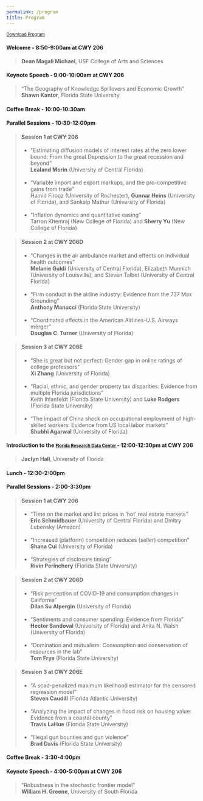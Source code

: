 ```yaml
---
permalink: /program
title: Program
---
```


<a href="https://github.com/diogobaerlocher/WATE-2022/blob/main/files/WATE_Program.pdf" target="_blank" class="btn--research" style="font-size:0.8em">Download Program <i class="fas fa-fw fa-file-pdf zoom" aria-hidden="true"></i></a>

#### Welcome - 8:50-9:00am at CWY 206
> **Dean Magali Michael**, USF College of Arts and Sciences

#### Keynote Speech - 9:00-10:00am	at CWY 206
> “The Geography of Knowledge Spillovers and Economic Growth”	<br> **Shawn Kantor**, Florida State University

#### Coffee Break - 10:00-10:30am

#### Parallel Sessions - 10:30-12:00pm	

> #### Session 1 at CWY 206
> - "Estimating diffusion models of interest rates at the zero lower bound: From the great Depression to the great recession and beyond”  <br> **Lealand Morin** (University of Central Florida) <br><br>
> - “Variable import and export markups, and the pro-competitive gains from trade”<br> Hamid Firooz (University of Rochester), **Gunnar Heins** (University of Florida), and Sankalp Mathur (University of Florida) <br><br>
> - “Inflation dynamics and quantitative easing”<br> Tarron Khemraj (New College of Florida) and **Sherry Yu** (New College of Florida)


> #### Session 2 at CWY 206D
> - “Changes in the air ambulance market and effects on individual health outcomes” <br> **Melanie Guldi** (University of Central Florida), Elizabeth Munnich (University of Louisville), and Steven Talbet (University of Central Florida) <br><br>
> - “Firm conduct in the airline industry: Evidence from the 737 Max Grounding” <br> **Anthony Manucci** (Florida State University) <br><br>
> - “Coordinated effects in the American Airlines-U.S. Airways merger” <br> **Douglas C. Turner** (University of Florida) 


> #### Session 3 at CWY 206E
> - “She is great but not perfect: Gender gap in online ratings of college professors” <br> **Xi Zhang** (University of Florida) <br><br>
> - “Racial, ethnic, and gender property tax disparities: Evidence from multiple Florida jurisdictions” <br> Keith Ihlanfeldt (Florida State University) and **Luke Rodgers** (Florida State University) <br><br>
> - “The impact of China shock on occupational employment of high-skilled workers: Evidence from US local labor markets” <br> **Shubhi Agarwal** (University of Florida) 


#### Introduction to the <a href="https://www.ctsi.ufl.edu/research/laboratory-services/florida-rdc/" target="_blank" class="btn--research" style="font-size:0.8em"> Florida Research Data Center <i class="fas fa-fw fa-file-pdf zoom" aria-hidden="true"></i></a> - 12:00-12:30pm at CWY 206

> **Jaclyn Hall**, University of Florida

#### Lunch - 12:30-2:00pm

#### Parallel Sessions - 2:00-3:30pm

> #### Session 1 at CWY 206
> - “Time on the market and list prices in ‘hot’ real estate markets” <br> **Eric Schmidbauer** (University of Central Florida) and Dmitry Lubensky (Amazon)  <br><br>
> - “Increased (platform) competition reduces (seller) competition”  <br> **Shana Cui** (University of Florida)  <br><br>
> - “Strategies of disclosure timing”  <br> **Rivin Perinchery** (Florida State University)
 
> #### Session 2 at CWY 206D
> - “Risk perception of COVID-19 and consumption changes in California”  <br> **Dilan Su Alpergin** (University of Florida)  <br><br>
> - “Sentiments and consumer spending: Evidence from Florida”  <br> **Hector Sandoval** (University of Florida) and Anita N. Walsh (University of Florida) <br><br>
> - “Domination and mutualism: Consumption and conservation of resources in the lab”  <br> **Tom Frye** (Florida State University)

> #### Session 3 at CWY 206E
> - “A scad-penalized maximum likelihood estimator for the censored regression model”  <br> **Steven Caudill** (Florida Atlantic University)  <br><br>
> - “Analyzing the impact of changes in flood risk on housing value: Evidence from a coastal county”  <br> **Travis LaHue** (Florida State University) <br><br>
> - “Illegal gun bounties and gun violence”  <br> **Brad Davis** (Florida State University) <br>

#### Coffee Break - 3:30-4:00pm

#### Keynote Speech - 4:00-5:00pm at CWY 206
> “Robustness in the stochastic frontier model” <br> **William H. Greene**, University of South Florida
